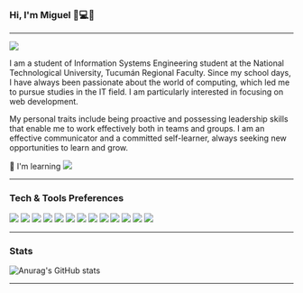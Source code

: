 ### Hi, I'm Miguel 👋💻😄
-------------------------------------------------------------------------------------------------------------------------------------------------------------------------------------
 <img src="https://firebasestorage.googleapis.com/v0/b/frontend-argentina-programa.appspot.com/o/imagenes%2FBanner%20de%20LinkedIn%20Cabecera%20Empresa%20Tecnologia%20Corporativo%20Moderno.png?alt=media&token=8b86b1c5-419f-4cef-95ce-34b0ccee0c38">

I am a student of  Information Systems Engineering student at the National Technological University, Tucumán Regional Faculty. Since my school days, I have always been passionate about the world of computing, which led me to pursue studies in the IT field. I am particularly interested in focusing on web development.

My personal traits include being proactive and possessing leadership skills that enable me to work effectively both in teams and groups. I am an effective communicator and a committed self-learner, always seeking new opportunities to learn and grow.

🤔 I'm learning  <img src="https://img.shields.io/badge/-C%20&%20C++-659ad2?style=flat&logo=c%2B%2B&logoColor=ffffff">

---  
### Tech & Tools Preferences

<img src = "https://img.shields.io/badge/-HTML5-E34F26?style=flat&logo=html5&logoColor=white"> <img src = "https://img.shields.io/badge/-CSS3-1572B6?style=flat&logo=css3&logoColor=white">
<img src="https://img.shields.io/badge/-Bootstrap-563D7C?style=flat&logo=bootstrap&logoColor=white">
<img src="https://img.shields.io/badge/-JavaScript-eed718?style=flat&logo=javascript&logoColor=ffffff">
<img src="https://img.shields.io/badge/-React-000000?style=flat&logo=react&logoColor=00c8ff">
<img src="https://img.shields.io/badge/-MySQL-F29111?style=flat&logo=mysql&logoColor=FFFFFF">
<img src="https://img.shields.io/badge/-Node.js-3C873A?style=flat&logo=Node.js&logoColor=white">
<img src="https://img.shields.io/badge/-Firebase-FFA611?style=flat&logo=firebase&logoColor=FFFFFF">
<img src="http://img.shields.io/badge/-Git-F1502F?style=flat&logo=git&logoColor=FFFFFF">
<img src="http://img.shields.io/badge/-Github-000000?style=flat&logo=github&logoColor=FFFFFF">
<img src="http://img.shields.io/badge/-VS%20Code-007ACC?style=flat&logo=visual%20studio%20code&logoColor=white">
<img src="http://img.shields.io/badge/-Heroku-430098?style=flat&logo=heroku&logoColor=white">
<img src="http://img.shields.io/badge/-Vercel-black?style=flat&logo=vercel&logoColor=white">

---
### Stats
![Anurag's GitHub stats](https://github-readme-stats.vercel.app/api?username=miguelsotelo01&show_icons=true&theme=transparent)

 ---
